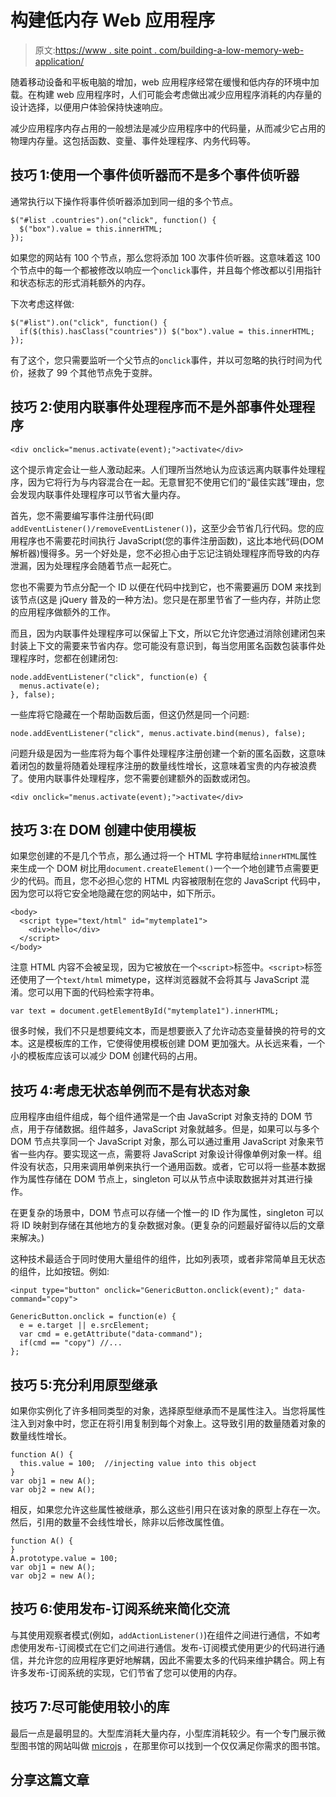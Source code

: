 # 构建低内存 Web 应用程序

> 原文:[https://www . site point . com/building-a-low-memory-web-application/](https://www.sitepoint.com/building-a-low-memory-web-application/)

随着移动设备和平板电脑的增加，web 应用程序经常在缓慢和低内存的环境中加载。在构建 web 应用程序时，人们可能会考虑做出减少应用程序消耗的内存量的设计选择，以便用户体验保持快速响应。

减少应用程序内存占用的一般想法是减少应用程序中的代码量，从而减少它占用的物理内存量。这包括函数、变量、事件处理程序、内务代码等。

## 技巧 1:使用一个事件侦听器而不是多个事件侦听器

通常执行以下操作将事件侦听器添加到同一组的多个节点。

```
$("#list .countries").on("click", function() {
  $("box").value = this.innerHTML;
});
```

如果您的网站有 100 个节点，那么您将添加 100 次事件侦听器。这意味着这 100 个节点中的每一个都被修改以响应一个`onclick`事件，并且每个修改都以引用指针和状态标志的形式消耗额外的内存。

下次考虑这样做:

```
$("#list").on("click", function() {
  if($(this).hasClass("countries")) $("box").value = this.innerHTML;
});
```

有了这个，您只需要监听一个父节点的`onclick`事件，并以可忽略的执行时间为代价，拯救了 99 个其他节点免于变胖。

## 技巧 2:使用内联事件处理程序而不是外部事件处理程序

```
<div onclick="menus.activate(event);">activate</div>
```

这个提示肯定会让一些人激动起来。人们理所当然地认为应该远离内联事件处理程序，因为它将行为与内容混合在一起。无意冒犯不使用它们的“最佳实践”理由，您会发现内联事件处理程序可以节省大量内存。

首先，您不需要编写事件注册代码(即`addEventListener()/removeEventListener()`)，这至少会节省几行代码。您的应用程序也不需要花时间执行 JavaScript(您的事件注册函数)，这比本地代码(DOM 解析器)慢得多。另一个好处是，您不必担心由于忘记注销处理程序而导致的内存泄漏，因为处理程序会随着节点一起死亡。

您也不需要为节点分配一个 ID 以便在代码中找到它，也不需要遍历 DOM 来找到该节点(这是 jQuery 普及的一种方法)。您只是在那里节省了一些内存，并防止您的应用程序做额外的工作。

而且，因为内联事件处理程序可以保留上下文，所以它允许您通过消除创建闭包来封装上下文的需要来节省内存。您可能没有意识到，每当您用匿名函数包装事件处理程序时，您都在创建闭包:

```
node.addEventListener("click", function(e) {
  menus.activate(e);
}, false);
```

一些库将它隐藏在一个帮助函数后面，但这仍然是同一个问题:

```
node.addEventListener("click", menus.activate.bind(menus), false);
```

问题升级是因为一些库将为每个事件处理程序注册创建一个新的匿名函数，这意味着闭包的数量将随着处理程序注册的数量线性增长，这意味着宝贵的内存被浪费了。使用内联事件处理程序，您不需要创建额外的函数或闭包。

```
<div onclick="menus.activate(event);">activate</div>
```

## 技巧 3:在 DOM 创建中使用模板

如果您创建的不是几个节点，那么通过将一个 HTML 字符串赋给`innerHTML`属性来生成一个 DOM 树比用`document.createElement()`一个一个地创建节点需要更少的代码。而且，您不必担心您的 HTML 内容被限制在您的 JavaScript 代码中，因为您可以将它安全地隐藏在您的网站中，如下所示。

```
<body>
  <script type="text/html" id="mytemplate1">
    <div>hello</div>
  </script>
</body>
```

注意 HTML 内容不会被呈现，因为它被放在一个`<script>`标签中。`<script>`标签还使用了一个`text/html` mimetype，这样浏览器就不会将其与 JavaScript 混淆。您可以用下面的代码检索字符串。

```
var text = document.getElementById("mytemplate1").innerHTML;
```

很多时候，我们不只是想要纯文本，而是想要嵌入了允许动态变量替换的符号的文本。这是模板库的工作，它使得使用模板创建 DOM 更加强大。从长远来看，一个小的模板库应该可以减少 DOM 创建代码的占用。

## 技巧 4:考虑无状态单例而不是有状态对象

应用程序由组件组成，每个组件通常是一个由 JavaScript 对象支持的 DOM 节点，用于存储数据。组件越多，JavaScript 对象就越多。但是，如果可以与多个 DOM 节点共享同一个 JavaScript 对象，那么可以通过重用 JavaScript 对象来节省一些内存。要实现这一点，需要将 JavaScript 对象设计得像单例对象一样。组件没有状态，只用来调用单例来执行一个通用函数。或者，它可以将一些基本数据作为属性存储在 DOM 节点上，singleton 可以从节点中读取数据并对其进行操作。

在更复杂的场景中，DOM 节点可以存储一个惟一的 ID 作为属性，singleton 可以将 ID 映射到存储在其他地方的复杂数据对象。(更复杂的问题最好留待以后的文章来解决。)

这种技术最适合于同时使用大量组件的组件，比如列表项，或者非常简单且无状态的组件，比如按钮。例如:

```
<input type="button" onclick="GenericButton.onclick(event);" data-command="copy">
```

```
GenericButton.onclick = function(e) {
  e = e.target || e.srcElement;
  var cmd = e.getAttribute("data-command");
  if(cmd == "copy") //...
};
```

## 技巧 5:充分利用原型继承

如果你实例化了许多相同类型的对象，选择原型继承而不是属性注入。当您将属性注入到对象中时，您正在将引用复制到每个对象上。这导致引用的数量随着对象的数量线性增长。

```
function A() {
  this.value = 100;  //injecting value into this object
}
var obj1 = new A();
var obj2 = new A();
```

相反，如果您允许这些属性被继承，那么这些引用只在该对象的原型上存在一次。然后，引用的数量不会线性增长，除非以后修改属性值。

```
function A() {
}
A.prototype.value = 100;
var obj1 = new A();
var obj2 = new A();
```

## 技巧 6:使用发布-订阅系统来简化交流

与其使用观察者模式(例如，`addActionListener()`)在组件之间进行通信，不如考虑使用发布-订阅模式在它们之间进行通信。发布-订阅模式使用更少的代码进行通信，并允许您的应用程序更好地解耦，因此不需要太多的代码来维护耦合。网上有许多发布-订阅系统的实现，它们节省了您可以使用的内存。

## 技巧 7:尽可能使用较小的库

最后一点是最明显的。大型库消耗大量内存，小型库消耗较少。有一个专门展示微型图书馆的网站叫做 [microjs](http://microjs.com "Microjs: Fantastic Micro-Frameworks and Micro-Libraries for Fun and Profit!") ，在那里你可以找到一个仅仅满足你需求的图书馆。

## 分享这篇文章